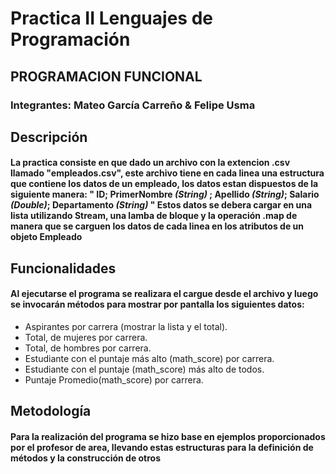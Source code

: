 # Practica II Lenguajes de Programación
## PROGRAMACION FUNCIONAL
### Integrantes: Mateo García Carreño & Felipe Usma

## Descripción
#### La practica consiste en que dado un archivo con la extencion .csv llamado "empleados.csv", este archivo tiene en cada linea una estructura que contiene los datos de un empleado, los datos estan dispuestos de la siguiente manera: " ID; PrimerNombre *(String)* ; Apellido *(String)*; Salario *(Double)*; Departamento *(String)* "  Estos datos se debera cargar en una lista utilizando Stream, una lamba de bloque y la operación .map de manera que se carguen los datos de cada linea en los atributos de un objeto Empleado

## Funcionalidades
#### Al ejecutarse el programa se realizara el cargue desde el archivo y luego se invocarán métodos para mostrar por pantalla los siguientes datos:
* Aspirantes por carrera (mostrar la lista y el total).
* Total, de mujeres por carrera.
* Total, de hombres por carrera.
* Estudiante con el puntaje más alto (math_score) por carrera.
* Estudiante con el puntaje (math_score) más alto de todos.
* Puntaje Promedio(math_score) por carrera.

## Metodología
#### Para la realización del programa se hizo base en ejemplos proporcionados por el profesor de area, llevando estas estructuras para la definición de métodos y la construcción de otros
